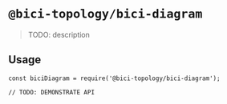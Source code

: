 # `@bici-topology/bici-diagram`

> TODO: description

## Usage

```
const biciDiagram = require('@bici-topology/bici-diagram');

// TODO: DEMONSTRATE API
```
